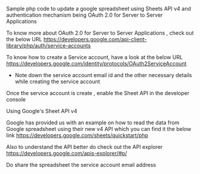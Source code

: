 

Sample php code to update a google spreadsheet using  Sheets API v4 and authentication mechanism being  OAuth 2.0 for Server to Server Applications

To know more about OAuth 2.0 for Server to Server Applications , check out the below URL
https://developers.google.com/api-client-library/php/auth/service-accounts


To know how to create a Service account, have a look at the below URL
https://developers.google.com/identity/protocols/OAuth2ServiceAccount
* Note down the service account email id and the other necessary details while creating the service account


Once the service account is create , enable the Sheet API in the developer console


Using Google's Sheet API v4

Google has provided us with an example on how to read the data from Google spreadsheet using their new  v4 API which you can find it the below link
https://developers.google.com/sheets/quickstart/php

Also to understand the API better do check out the API explorer https://developers.google.com/apis-explorer/#p/

Do share the spreadsheet the service account email address
